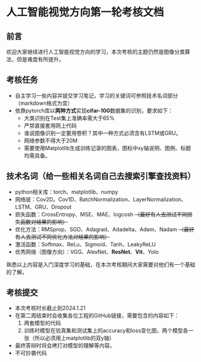 # 人工智能视觉方向第一轮考核文档
## 前言
欢迎大家继续进行人工智能视觉方向的学习，本次考核的主题仍然是图像分类算法，但是难度有所提升。
## 考核任务
* 自主学习一些内容并提交学习笔记，学习的关键词可参照技术名词部分（markdown格式为宜）
* 依靠pytorch库以**两种方式**实现**cifar-100**数据集的识别，要求如下：
  * 大类识别在Test集上准确率需大于65%
  * 严禁直接套用网上代码
  * 谁说图像识别一定要用卷积？其中一种方式必须含有LSTM或GRU。
  * 网络参数不得大于20M
  * 需要使用Matplotlib生成训练记录的图表，图标中xy轴说明、图例、标题均需具备。

## 技术名词（给一些相关名词自己去搜索引擎查找资料）
* python相关库：torch、matplotlib、numpy
* 网络层：Cov2D。Cov1D、BatchNormalization、LayerNormalization、LSTM、GRU、Dropout
* 损失函数：CrossEntropy、MSE、MAE、logcosh ~~（最好有人去测试不同损失函数对结果的影响）~~
* 优化方法：RMSprop、SGD、Adagrad、Adadelta、Adam、Nadam ~~（最好有人去测试不同优化方法对结果的影响）~~
* 激活函数：Softmax、ReLu、Sigmoid、Tanh、LeakyReLU
* 优秀网络（图像方向）：VGG、AlexNet、**ResNet**、**Vit**、Yolo

熟悉以上内容是入门深度学习的基础，在本次考核期间大家需要对他们有一个基础的了解。
## 考核提交
* 本次考核时长截止到2024.1.21
* 在第二周结束时会收集各位工程的GitHub链接，需要包含的内容如下：
  1. 两套模型的代码
  2. 训练时模型在验真集和测试集上的accuracy和loss变化图，两个模型各一张（所以必须用上matplotlib的双y轴）
* 最终答辩时将会拷打对模型的理解等内容。
* 不可抄袭代码
